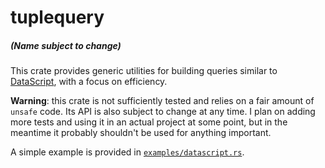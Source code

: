 # tuplequery
##### (Name subject to change)

This crate provides generic utilities for building queries similar to
[DataScript](https://github.com/tonsky/datascript), with a focus on efficiency.

**Warning**: this crate is not sufficiently tested and relies on a fair amount
of `unsafe` code. Its API is also subject to change at any time. I plan on
adding more tests and using it in an actual project at some point, but in the
meantime it probably shouldn't be used for anything important.

A simple example is provided in
[`examples/datascript.rs`](examples/datascript.rs).
